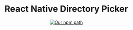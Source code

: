 <h1 align="center">
  React Native Directory Picker
</h1>
<div align="center">

[![Our npm path](https://badgen.net/npm/v/react-native-directory-picker)](https://www.npmjs.com/package/react-native-directory-picker/)

</div>
